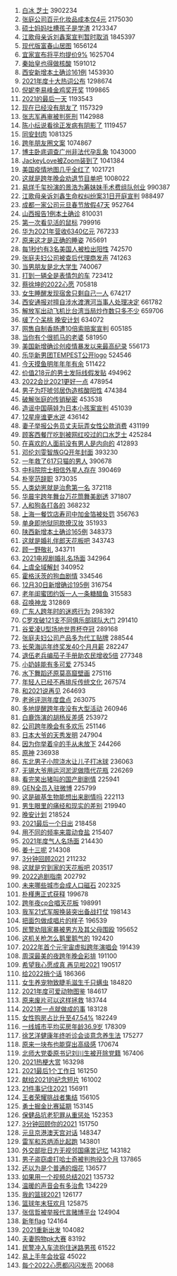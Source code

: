 1. [白冰 芝士](https://s.weibo.com//weibo?q=%E7%99%BD%E5%86%B0%20%E8%8A%9D%E5%A3%AB&Refer=top) 3902234
2. [张庭公司百元化妆品成本仅4元](https://s.weibo.com//weibo?q=%23%E5%BC%A0%E5%BA%AD%E5%85%AC%E5%8F%B8%E7%99%BE%E5%85%83%E5%8C%96%E5%A6%86%E5%93%81%E6%88%90%E6%9C%AC%E4%BB%854%E5%85%83%23&Refer=top) 2175030
3. [硕士妈妈吐槽孩子是学渣](https://s.weibo.com//weibo?q=%23%E7%A1%95%E5%A3%AB%E5%A6%88%E5%A6%88%E5%90%90%E6%A7%BD%E5%AD%A9%E5%AD%90%E6%98%AF%E5%AD%A6%E6%B8%A3%23&Refer=top) 2123347
4. [江歌母亲诉刘鑫案宣判暂时取消](https://s.weibo.com//weibo?q=%23%E6%B1%9F%E6%AD%8C%E6%AF%8D%E4%BA%B2%E8%AF%89%E5%88%98%E9%91%AB%E6%A1%88%E5%AE%A3%E5%88%A4%E6%9A%82%E6%97%B6%E5%8F%96%E6%B6%88%23&Refer=top) 1845397
5. [现代版富春山居图](https://s.weibo.com//weibo?q=%23%E7%8E%B0%E4%BB%A3%E7%89%88%E5%AF%8C%E6%98%A5%E5%B1%B1%E5%B1%85%E5%9B%BE%23&Refer=top) 1656124
6. [宜家宣布将平均提价9%](https://s.weibo.com//weibo?q=%23%E5%AE%9C%E5%AE%B6%E5%AE%A3%E5%B8%83%E5%B0%86%E5%B9%B3%E5%9D%87%E6%8F%90%E4%BB%B79%25%23&Refer=top) 1625704
7. [秦始皇也得做核酸](https://s.weibo.com//weibo?q=%23%E7%A7%A6%E5%A7%8B%E7%9A%87%E4%B9%9F%E5%BE%97%E5%81%9A%E6%A0%B8%E9%85%B8%23&Refer=top) 1591012
8. [西安新增本土确诊161例](https://s.weibo.com//weibo?q=%23%E8%A5%BF%E5%AE%89%E6%96%B0%E5%A2%9E%E6%9C%AC%E5%9C%9F%E7%A1%AE%E8%AF%8A161%E4%BE%8B%23&Refer=top) 1453930
9. [2021年度十大热词公布](https://s.weibo.com//weibo?q=%232021%E5%B9%B4%E5%BA%A6%E5%8D%81%E5%A4%A7%E7%83%AD%E8%AF%8D%E5%85%AC%E5%B8%83%23&Refer=top) 1298674
10. [倪妮李易峰金鸡奖开奖](https://s.weibo.com//weibo?q=%23%E5%80%AA%E5%A6%AE%E6%9D%8E%E6%98%93%E5%B3%B0%E9%87%91%E9%B8%A1%E5%A5%96%E5%BC%80%E5%A5%96%23&Refer=top) 1199865
11. [2021的最后一天](https://s.weibo.com//weibo?q=%232021%E7%9A%84%E6%9C%80%E5%90%8E%E4%B8%80%E5%A4%A9%23&Refer=top) 1193543
12. [现在已经没有朋友了](https://s.weibo.com//weibo?q=%23%E7%8E%B0%E5%9C%A8%E5%B7%B2%E7%BB%8F%E6%B2%A1%E6%9C%89%E6%9C%8B%E5%8F%8B%E4%BA%86%23&Refer=top) 1157329
13. [张志军再审被判死刑](https://s.weibo.com//weibo?q=%23%E5%BC%A0%E5%BF%97%E5%86%9B%E5%86%8D%E5%AE%A1%E8%A2%AB%E5%88%A4%E6%AD%BB%E5%88%91%23&Refer=top) 1142988
14. [陈小纭说看徐正发病有阴影了](https://s.weibo.com//weibo?q=%23%E9%99%88%E5%B0%8F%E7%BA%AD%E8%AF%B4%E7%9C%8B%E5%BE%90%E6%AD%A3%E5%8F%91%E7%97%85%E6%9C%89%E9%98%B4%E5%BD%B1%E4%BA%86%23&Refer=top) 1119457
15. [同安封肉](https://s.weibo.com//weibo?q=%E5%90%8C%E5%AE%89%E5%B0%81%E8%82%89&Refer=top) 1081325
16. [跨年朋友圈文案](https://s.weibo.com//weibo?q=%23%E8%B7%A8%E5%B9%B4%E6%9C%8B%E5%8F%8B%E5%9C%88%E6%96%87%E6%A1%88%23&Refer=top) 1074867
17. [博主卧底调查广州非法代孕乱象](https://s.weibo.com//weibo?q=%23%E5%8D%9A%E4%B8%BB%E5%8D%A7%E5%BA%95%E8%B0%83%E6%9F%A5%E5%B9%BF%E5%B7%9E%E9%9D%9E%E6%B3%95%E4%BB%A3%E5%AD%95%E4%B9%B1%E8%B1%A1%23&Refer=top) 1043000
18. [JackeyLove被Zoom装到了](https://s.weibo.com//weibo?q=%23JackeyLove%E8%A2%ABZoom%E8%A3%85%E5%88%B0%E4%BA%86%23&Refer=top) 1041384
19. [美国疫情地图几乎全红了](https://s.weibo.com//weibo?q=%E7%BE%8E%E5%9B%BD%E7%96%AB%E6%83%85%E5%9C%B0%E5%9B%BE%E5%87%A0%E4%B9%8E%E5%85%A8%E7%BA%A2%E4%BA%86&Refer=top) 1021721
20. [这就是跨年晚会劝退节目单吧](https://s.weibo.com//weibo?q=%23%E8%BF%99%E5%B0%B1%E6%98%AF%E8%B7%A8%E5%B9%B4%E6%99%9A%E4%BC%9A%E5%8A%9D%E9%80%80%E8%8A%82%E7%9B%AE%E5%8D%95%E5%90%A7%23&Refer=top) 1008022
21. [易烊千玺扮演的景浩为筹妹妹手术费组队创业](https://s.weibo.com//weibo?q=%E6%98%93%E7%83%8A%E5%8D%83%E7%8E%BA%E6%89%AE%E6%BC%94%E7%9A%84%E6%99%AF%E6%B5%A9%E4%B8%BA%E7%AD%B9%E5%A6%B9%E5%A6%B9%E6%89%8B%E6%9C%AF%E8%B4%B9%E7%BB%84%E9%98%9F%E5%88%9B%E4%B8%9A&Refer=top) 990387
22. [江歌母亲诉刘鑫生命权纠纷案31日开庭宣判](https://s.weibo.com//weibo?q=%23%E6%B1%9F%E6%AD%8C%E6%AF%8D%E4%BA%B2%E8%AF%89%E5%88%98%E9%91%AB%E7%94%9F%E5%91%BD%E6%9D%83%E7%BA%A0%E7%BA%B7%E6%A1%8831%E6%97%A5%E5%BC%80%E5%BA%AD%E5%AE%A3%E5%88%A4%23&Refer=top) 988497
23. [成都一家公司元旦春节放假47天](https://s.weibo.com//weibo?q=%23%E6%88%90%E9%83%BD%E4%B8%80%E5%AE%B6%E5%85%AC%E5%8F%B8%E5%85%83%E6%97%A6%E6%98%A5%E8%8A%82%E6%94%BE%E5%81%8747%E5%A4%A9%23&Refer=top) 952764
24. [山西报告1例本土确诊](https://s.weibo.com//weibo?q=%23%E5%B1%B1%E8%A5%BF%E6%8A%A5%E5%91%8A1%E4%BE%8B%E6%9C%AC%E5%9C%9F%E7%A1%AE%E8%AF%8A%23&Refer=top) 810031
25. [第一次看见活的鼠标](https://s.weibo.com//weibo?q=%23%E7%AC%AC%E4%B8%80%E6%AC%A1%E7%9C%8B%E8%A7%81%E6%B4%BB%E7%9A%84%E9%BC%A0%E6%A0%87%23&Refer=top) 799916
26. [华为2021年营收6340亿元](https://s.weibo.com//weibo?q=%23%E5%8D%8E%E4%B8%BA2021%E5%B9%B4%E8%90%A5%E6%94%B66340%E4%BA%BF%E5%85%83%23&Refer=top) 767233
27. [原来这才是正确的睡姿](https://s.weibo.com//weibo?q=%23%E5%8E%9F%E6%9D%A5%E8%BF%99%E6%89%8D%E6%98%AF%E6%AD%A3%E7%A1%AE%E7%9A%84%E7%9D%A1%E5%A7%BF%23&Refer=top) 765691
28. [每1秒约有3名美国人被检出阳性](https://s.weibo.com//weibo?q=%23%E6%AF%8F1%E7%A7%92%E7%BA%A6%E6%9C%893%E5%90%8D%E7%BE%8E%E5%9B%BD%E4%BA%BA%E8%A2%AB%E6%A3%80%E5%87%BA%E9%98%B3%E6%80%A7%23&Refer=top) 742570
29. [张庭夫妇公司被查后代理商发声](https://s.weibo.com//weibo?q=%23%E5%BC%A0%E5%BA%AD%E5%A4%AB%E5%A6%87%E5%85%AC%E5%8F%B8%E8%A2%AB%E6%9F%A5%E5%90%8E%E4%BB%A3%E7%90%86%E5%95%86%E5%8F%91%E5%A3%B0%23&Refer=top) 741263
30. [当男朋友是北大学生](https://s.weibo.com//weibo?q=%23%E5%BD%93%E7%94%B7%E6%9C%8B%E5%8F%8B%E6%98%AF%E5%8C%97%E5%A4%A7%E5%AD%A6%E7%94%9F%23&Refer=top) 740067
31. [打到一辆全是表情包的车](https://s.weibo.com//weibo?q=%23%E6%89%93%E5%88%B0%E4%B8%80%E8%BE%86%E5%85%A8%E6%98%AF%E8%A1%A8%E6%83%85%E5%8C%85%E7%9A%84%E8%BD%A6%23&Refer=top) 723412
32. [蔡徐坤的2022心愿](https://s.weibo.com//weibo?q=%23%E8%94%A1%E5%BE%90%E5%9D%A4%E7%9A%842022%E5%BF%83%E6%84%BF%23&Refer=top) 705818
33. [女生睡醒发现宿舍只剩自己一人](https://s.weibo.com//weibo?q=%23%E5%A5%B3%E7%94%9F%E7%9D%A1%E9%86%92%E5%8F%91%E7%8E%B0%E5%AE%BF%E8%88%8D%E5%8F%AA%E5%89%A9%E8%87%AA%E5%B7%B1%E4%B8%80%E4%BA%BA%23&Refer=top) 674217
34. [西安通报对擅自涉水渡渭河当事人处理决定](https://s.weibo.com//weibo?q=%23%E8%A5%BF%E5%AE%89%E9%80%9A%E6%8A%A5%E5%AF%B9%E6%93%85%E8%87%AA%E6%B6%89%E6%B0%B4%E6%B8%A1%E6%B8%AD%E6%B2%B3%E5%BD%93%E4%BA%8B%E4%BA%BA%E5%A4%84%E7%90%86%E5%86%B3%E5%AE%9A%23&Refer=top) 661782
35. [解放军出动飞机比台湾当局炒作数只多不少](https://s.weibo.com//weibo?q=%23%E8%A7%A3%E6%94%BE%E5%86%9B%E5%87%BA%E5%8A%A8%E9%A3%9E%E6%9C%BA%E6%AF%94%E5%8F%B0%E6%B9%BE%E5%BD%93%E5%B1%80%E7%82%92%E4%BD%9C%E6%95%B0%E5%8F%AA%E5%A4%9A%E4%B8%8D%E5%B0%91%23&Refer=top) 659706
36. [啵了个呆桃 晚安计划](https://s.weibo.com//weibo?q=%E5%95%B5%E4%BA%86%E4%B8%AA%E5%91%86%E6%A1%83%20%E6%99%9A%E5%AE%89%E8%AE%A1%E5%88%92&Refer=top) 634072
37. [网售自制香肠遭10倍索赔案宣判](https://s.weibo.com//weibo?q=%23%E7%BD%91%E5%94%AE%E8%87%AA%E5%88%B6%E9%A6%99%E8%82%A0%E9%81%AD10%E5%80%8D%E7%B4%A2%E8%B5%94%E6%A1%88%E5%AE%A3%E5%88%A4%23&Refer=top) 605185
38. [当你有个很抓马的老婆](https://s.weibo.com//weibo?q=%E5%BD%93%E4%BD%A0%E6%9C%89%E4%B8%AA%E5%BE%88%E6%8A%93%E9%A9%AC%E7%9A%84%E8%80%81%E5%A9%86&Refer=top) 581950
39. [美国新增确诊创疫情暴发以来最高纪录](https://s.weibo.com//weibo?q=%23%E7%BE%8E%E5%9B%BD%E6%96%B0%E5%A2%9E%E7%A1%AE%E8%AF%8A%E5%88%9B%E7%96%AB%E6%83%85%E6%9A%B4%E5%8F%91%E4%BB%A5%E6%9D%A5%E6%9C%80%E9%AB%98%E7%BA%AA%E5%BD%95%23&Refer=top) 556173
40. [乐华新男团TEMPEST公开logo](https://s.weibo.com//weibo?q=%23%E4%B9%90%E5%8D%8E%E6%96%B0%E7%94%B7%E5%9B%A2TEMPEST%E5%85%AC%E5%BC%80logo%23&Refer=top) 524546
41. [今天摸鱼明年年年有余](https://s.weibo.com//weibo?q=%E4%BB%8A%E5%A4%A9%E6%91%B8%E9%B1%BC%E6%98%8E%E5%B9%B4%E5%B9%B4%E5%B9%B4%E6%9C%89%E4%BD%99&Refer=top) 511422
42. [价值218元的男士发际线假发贴](https://s.weibo.com//weibo?q=%E4%BB%B7%E5%80%BC218%E5%85%83%E7%9A%84%E7%94%B7%E5%A3%AB%E5%8F%91%E9%99%85%E7%BA%BF%E5%81%87%E5%8F%91%E8%B4%B4&Refer=top) 494962
43. [2022会比2021更好一点](https://s.weibo.com//weibo?q=%232022%E4%BC%9A%E6%AF%942021%E6%9B%B4%E5%A5%BD%E4%B8%80%E7%82%B9%23&Refer=top) 478954
44. [男子为吓唬邻居伪造核酸阳性](https://s.weibo.com//weibo?q=%23%E7%94%B7%E5%AD%90%E4%B8%BA%E5%90%93%E5%94%AC%E9%82%BB%E5%B1%85%E4%BC%AA%E9%80%A0%E6%A0%B8%E9%85%B8%E9%98%B3%E6%80%A7%23&Refer=top) 474384
45. [破解张庭的传销秘密](https://s.weibo.com//weibo?q=%23%E7%A0%B4%E8%A7%A3%E5%BC%A0%E5%BA%AD%E7%9A%84%E4%BC%A0%E9%94%80%E7%A7%98%E5%AF%86%23&Refer=top) 453538
46. [造谣中国萌娃为日本小孩案宣判](https://s.weibo.com//weibo?q=%23%E9%80%A0%E8%B0%A3%E4%B8%AD%E5%9B%BD%E8%90%8C%E5%A8%83%E4%B8%BA%E6%97%A5%E6%9C%AC%E5%B0%8F%E5%AD%A9%E6%A1%88%E5%AE%A3%E5%88%A4%23&Refer=top) 451039
47. [12星座谁更水逆](https://s.weibo.com//weibo?q=12%E6%98%9F%E5%BA%A7%E8%B0%81%E6%9B%B4%E6%B0%B4%E9%80%86&Refer=top) 436142
48. [妻子举报公务员丈夫玩弄女性公款消费](https://s.weibo.com//weibo?q=%23%E5%A6%BB%E5%AD%90%E4%B8%BE%E6%8A%A5%E5%85%AC%E5%8A%A1%E5%91%98%E4%B8%88%E5%A4%AB%E7%8E%A9%E5%BC%84%E5%A5%B3%E6%80%A7%E5%85%AC%E6%AC%BE%E6%B6%88%E8%B4%B9%23&Refer=top) 431199
49. [顾客西餐厅吃到被网红咬过的口水芝士](https://s.weibo.com//weibo?q=%23%E9%A1%BE%E5%AE%A2%E8%A5%BF%E9%A4%90%E5%8E%85%E5%90%83%E5%88%B0%E8%A2%AB%E7%BD%91%E7%BA%A2%E5%92%AC%E8%BF%87%E7%9A%84%E5%8F%A3%E6%B0%B4%E8%8A%9D%E5%A3%AB%23&Refer=top) 425284
50. [在喜欢的人面前没有男人是内向的](https://s.weibo.com//weibo?q=%23%E5%9C%A8%E5%96%9C%E6%AC%A2%E7%9A%84%E4%BA%BA%E9%9D%A2%E5%89%8D%E6%B2%A1%E6%9C%89%E7%94%B7%E4%BA%BA%E6%98%AF%E5%86%85%E5%90%91%E7%9A%84%23&Refer=top) 412893
51. [邓伦刘雯智族GQ开年封面](https://s.weibo.com//weibo?q=%23%E9%82%93%E4%BC%A6%E5%88%98%E9%9B%AF%E6%99%BA%E6%97%8FGQ%E5%BC%80%E5%B9%B4%E5%B0%81%E9%9D%A2%23&Refer=top) 393230
52. [一年救了617只猫的男人](https://s.weibo.com//weibo?q=%E4%B8%80%E5%B9%B4%E6%95%91%E4%BA%86617%E5%8F%AA%E7%8C%AB%E7%9A%84%E7%94%B7%E4%BA%BA&Refer=top) 390678
53. [中科院院士相信外星人存在](https://s.weibo.com//weibo?q=%23%E4%B8%AD%E7%A7%91%E9%99%A2%E9%99%A2%E5%A3%AB%E7%9B%B8%E4%BF%A1%E5%A4%96%E6%98%9F%E4%BA%BA%E5%AD%98%E5%9C%A8%23&Refer=top) 390469
54. [朴宰范辞职](https://s.weibo.com//weibo?q=%23%E6%9C%B4%E5%AE%B0%E8%8C%83%E8%BE%9E%E8%81%8C%23&Refer=top) 373035
55. [人类幼崽就是治愈第一名](https://s.weibo.com//weibo?q=%23%E4%BA%BA%E7%B1%BB%E5%B9%BC%E5%B4%BD%E5%B0%B1%E6%98%AF%E6%B2%BB%E6%84%88%E7%AC%AC%E4%B8%80%E5%90%8D%23&Refer=top) 372118
56. [华晨宇跨年舞台万花筒舞美剧透](https://s.weibo.com//weibo?q=%23%E5%8D%8E%E6%99%A8%E5%AE%87%E8%B7%A8%E5%B9%B4%E8%88%9E%E5%8F%B0%E4%B8%87%E8%8A%B1%E7%AD%92%E8%88%9E%E7%BE%8E%E5%89%A7%E9%80%8F%23&Refer=top) 371807
57. [人和狗各打各的](https://s.weibo.com//weibo?q=%23%E4%BA%BA%E5%92%8C%E7%8B%97%E5%90%84%E6%89%93%E5%90%84%E7%9A%84%23&Refer=top) 368232
58. [上海一餐饮店寿司中加金箔被处罚](https://s.weibo.com//weibo?q=%23%E4%B8%8A%E6%B5%B7%E4%B8%80%E9%A4%90%E9%A5%AE%E5%BA%97%E5%AF%BF%E5%8F%B8%E4%B8%AD%E5%8A%A0%E9%87%91%E7%AE%94%E8%A2%AB%E5%A4%84%E7%BD%9A%23&Refer=top) 356763
59. [单身即地狱同款撩汉妆](https://s.weibo.com//weibo?q=%23%E5%8D%95%E8%BA%AB%E5%8D%B3%E5%9C%B0%E7%8B%B1%E5%90%8C%E6%AC%BE%E6%92%A9%E6%B1%89%E5%A6%86%23&Refer=top) 351933
60. [陕西新增本土确诊165例](https://s.weibo.com//weibo?q=%23%E9%99%95%E8%A5%BF%E6%96%B0%E5%A2%9E%E6%9C%AC%E5%9C%9F%E7%A1%AE%E8%AF%8A165%E4%BE%8B%23&Refer=top) 348373
61. [这就是婚礼伴郎天花板吧](https://s.weibo.com//weibo?q=%23%E8%BF%99%E5%B0%B1%E6%98%AF%E5%A9%9A%E7%A4%BC%E4%BC%B4%E9%83%8E%E5%A4%A9%E8%8A%B1%E6%9D%BF%E5%90%A7%23&Refer=top) 343743
62. [顾一野敬礼](https://s.weibo.com//weibo?q=%23%E9%A1%BE%E4%B8%80%E9%87%8E%E6%95%AC%E7%A4%BC%23&Refer=top) 343711
63. [2021电视剧婚礼名场面](https://s.weibo.com//weibo?q=%232021%E7%94%B5%E8%A7%86%E5%89%A7%E5%A9%9A%E7%A4%BC%E5%90%8D%E5%9C%BA%E9%9D%A2%23&Refer=top) 342964
64. [上虞全域解封](https://s.weibo.com//weibo?q=%23%E4%B8%8A%E8%99%9E%E5%85%A8%E5%9F%9F%E8%A7%A3%E5%B0%81%23&Refer=top) 340952
65. [霍格沃茨的狗血剧情](https://s.weibo.com//weibo?q=%23%E9%9C%8D%E6%A0%BC%E6%B2%83%E8%8C%A8%E7%9A%84%E7%8B%97%E8%A1%80%E5%89%A7%E6%83%85%23&Refer=top) 334546
66. [12月30日新增确诊195例](https://s.weibo.com//weibo?q=%2312%E6%9C%8830%E6%97%A5%E6%96%B0%E5%A2%9E%E7%A1%AE%E8%AF%8A195%E4%BE%8B%23&Refer=top) 316754
67. [老年闺蜜团约饭一人一条糖醋鱼](https://s.weibo.com//weibo?q=%23%E8%80%81%E5%B9%B4%E9%97%BA%E8%9C%9C%E5%9B%A2%E7%BA%A6%E9%A5%AD%E4%B8%80%E4%BA%BA%E4%B8%80%E6%9D%A1%E7%B3%96%E9%86%8B%E9%B1%BC%23&Refer=top) 315583
68. [召唤神龙](https://s.weibo.com//weibo?q=%E5%8F%AC%E5%94%A4%E7%A5%9E%E9%BE%99&Refer=top) 312869
69. [广东人跨年时的迷惑行为](https://s.weibo.com//weibo?q=%E5%B9%BF%E4%B8%9C%E4%BA%BA%E8%B7%A8%E5%B9%B4%E6%97%B6%E7%9A%84%E8%BF%B7%E6%83%91%E8%A1%8C%E4%B8%BA&Refer=top) 298392
70. [C罗攻破121支不同俱乐部球队大门](https://s.weibo.com//weibo?q=%23C%E7%BD%97%E6%94%BB%E7%A0%B4121%E6%94%AF%E4%B8%8D%E5%90%8C%E4%BF%B1%E4%B9%90%E9%83%A8%E7%90%83%E9%98%9F%E5%A4%A7%E9%97%A8%23&Refer=top) 291410
71. [谷爱凌U型场地世界杯夺冠](https://s.weibo.com//weibo?q=%23%E8%B0%B7%E7%88%B1%E5%87%8CU%E5%9E%8B%E5%9C%BA%E5%9C%B0%E4%B8%96%E7%95%8C%E6%9D%AF%E5%A4%BA%E5%86%A0%23&Refer=top) 289168
72. [张庭夫妇公司产品多为代工贴牌](https://s.weibo.com//weibo?q=%23%E5%BC%A0%E5%BA%AD%E5%A4%AB%E5%A6%87%E5%85%AC%E5%8F%B8%E4%BA%A7%E5%93%81%E5%A4%9A%E4%B8%BA%E4%BB%A3%E5%B7%A5%E8%B4%B4%E7%89%8C%23&Refer=top) 288544
73. [长荣海运年终奖发40个月月薪](https://s.weibo.com//weibo?q=%23%E9%95%BF%E8%8D%A3%E6%B5%B7%E8%BF%90%E5%B9%B4%E7%BB%88%E5%A5%96%E5%8F%9140%E4%B8%AA%E6%9C%88%E6%9C%88%E8%96%AA%23&Refer=top) 282247
74. [退伍老兵编茄子手册助农民增收5倍](https://s.weibo.com//weibo?q=%23%E9%80%80%E4%BC%8D%E8%80%81%E5%85%B5%E7%BC%96%E8%8C%84%E5%AD%90%E6%89%8B%E5%86%8C%E5%8A%A9%E5%86%9C%E6%B0%91%E5%A2%9E%E6%94%B65%E5%80%8D%23&Refer=top) 277348
75. [小奶娃能有多可爱](https://s.weibo.com//weibo?q=%23%E5%B0%8F%E5%A5%B6%E5%A8%83%E8%83%BD%E6%9C%89%E5%A4%9A%E5%8F%AF%E7%88%B1%23&Refer=top) 275345
76. [水下舞蹈还原莫高窟壁画](https://s.weibo.com//weibo?q=%E6%B0%B4%E4%B8%8B%E8%88%9E%E8%B9%88%E8%BF%98%E5%8E%9F%E8%8E%AB%E9%AB%98%E7%AA%9F%E5%A3%81%E7%94%BB&Refer=top) 275116
77. [年轻人已经不再排斥传统文化](https://s.weibo.com//weibo?q=%23%E5%B9%B4%E8%BD%BB%E4%BA%BA%E5%B7%B2%E7%BB%8F%E4%B8%8D%E5%86%8D%E6%8E%92%E6%96%A5%E4%BC%A0%E7%BB%9F%E6%96%87%E5%8C%96%23&Refer=top) 267574
78. [和2021说再见](https://s.weibo.com//weibo?q=%23%E5%92%8C2021%E8%AF%B4%E5%86%8D%E8%A7%81%23&Refer=top) 264693
79. [老爸评测年度盘点](https://s.weibo.com//weibo?q=%23%E8%80%81%E7%88%B8%E8%AF%84%E6%B5%8B%E5%B9%B4%E5%BA%A6%E7%9B%98%E7%82%B9%23&Refer=top) 263075
80. [多地提醒跨年夜没有大型活动](https://s.weibo.com//weibo?q=%23%E5%A4%9A%E5%9C%B0%E6%8F%90%E9%86%92%E8%B7%A8%E5%B9%B4%E5%A4%9C%E6%B2%A1%E6%9C%89%E5%A4%A7%E5%9E%8B%E6%B4%BB%E5%8A%A8%23&Refer=top) 260946
81. [白鹿饰演的胡杨反差感](https://s.weibo.com//weibo?q=%23%E7%99%BD%E9%B9%BF%E9%A5%B0%E6%BC%94%E7%9A%84%E8%83%A1%E6%9D%A8%E5%8F%8D%E5%B7%AE%E6%84%9F%23&Refer=top) 253972
82. [公司跨年晚会有多欢乐](https://s.weibo.com//weibo?q=%23%E5%85%AC%E5%8F%B8%E8%B7%A8%E5%B9%B4%E6%99%9A%E4%BC%9A%E6%9C%89%E5%A4%9A%E6%AC%A2%E4%B9%90%23&Refer=top) 251146
83. [日本大爷的天秀发明](https://s.weibo.com//weibo?q=%E6%97%A5%E6%9C%AC%E5%A4%A7%E7%88%B7%E7%9A%84%E5%A4%A9%E7%A7%80%E5%8F%91%E6%98%8E&Refer=top) 247904
84. [因为你举着伞的手从未放下](https://s.weibo.com//weibo?q=%23%E5%9B%A0%E4%B8%BA%E4%BD%A0%E4%B8%BE%E7%9D%80%E4%BC%9E%E7%9A%84%E6%89%8B%E4%BB%8E%E6%9C%AA%E6%94%BE%E4%B8%8B%23&Refer=top) 244266
85. [原神](https://s.weibo.com//weibo?q=%E5%8E%9F%E7%A5%9E&Refer=top) 236938
86. [东北男子小院浇水让儿子打冰球](https://s.weibo.com//weibo?q=%23%E4%B8%9C%E5%8C%97%E7%94%B7%E5%AD%90%E5%B0%8F%E9%99%A2%E6%B5%87%E6%B0%B4%E8%AE%A9%E5%84%BF%E5%AD%90%E6%89%93%E5%86%B0%E7%90%83%23&Refer=top) 236063
87. [无锡大爷用运河淤泥做隋代花瓶](https://s.weibo.com//weibo?q=%23%E6%97%A0%E9%94%A1%E5%A4%A7%E7%88%B7%E7%94%A8%E8%BF%90%E6%B2%B3%E6%B7%A4%E6%B3%A5%E5%81%9A%E9%9A%8B%E4%BB%A3%E8%8A%B1%E7%93%B6%23&Refer=top) 226269
88. [看完笑出猪叫的国产剧剧情](https://s.weibo.com//weibo?q=%23%E7%9C%8B%E5%AE%8C%E7%AC%91%E5%87%BA%E7%8C%AA%E5%8F%AB%E7%9A%84%E5%9B%BD%E4%BA%A7%E5%89%A7%E5%89%A7%E6%83%85%23&Refer=top) 225941
89. [GEN全员入驻微博](https://s.weibo.com//weibo?q=GEN%E5%85%A8%E5%91%98%E5%85%A5%E9%A9%BB%E5%BE%AE%E5%8D%9A&Refer=top) 225799
90. [这是碳基生物能想出来剧情吗](https://s.weibo.com//weibo?q=%23%E8%BF%99%E6%98%AF%E7%A2%B3%E5%9F%BA%E7%94%9F%E7%89%A9%E8%83%BD%E6%83%B3%E5%87%BA%E6%9D%A5%E5%89%A7%E6%83%85%E5%90%97%23&Refer=top) 222113
91. [男生眼里的痛经和现实的差别](https://s.weibo.com//weibo?q=%23%E7%94%B7%E7%94%9F%E7%9C%BC%E9%87%8C%E7%9A%84%E7%97%9B%E7%BB%8F%E5%92%8C%E7%8E%B0%E5%AE%9E%E7%9A%84%E5%B7%AE%E5%88%AB%23&Refer=top) 219940
92. [晚安计划](https://s.weibo.com//weibo?q=%23%E6%99%9A%E5%AE%89%E8%AE%A1%E5%88%92%23&Refer=top) 218524
93. [2021最后一个日出](https://s.weibo.com//weibo?q=%232021%E6%9C%80%E5%90%8E%E4%B8%80%E4%B8%AA%E6%97%A5%E5%87%BA%23&Refer=top) 218458
94. [用不同的频率来震动食盐](https://s.weibo.com//weibo?q=%E7%94%A8%E4%B8%8D%E5%90%8C%E7%9A%84%E9%A2%91%E7%8E%87%E6%9D%A5%E9%9C%87%E5%8A%A8%E9%A3%9F%E7%9B%90&Refer=top) 215407
95. [2021年度气人名场面](https://s.weibo.com//weibo?q=%232021%E5%B9%B4%E5%BA%A6%E6%B0%94%E4%BA%BA%E5%90%8D%E5%9C%BA%E9%9D%A2%23&Refer=top) 214430
96. [姜十三呢](https://s.weibo.com//weibo?q=%E5%A7%9C%E5%8D%81%E4%B8%89%E5%91%A2&Refer=top) 214308
97. [3分钟回顾2021](https://s.weibo.com//weibo?q=%233%E5%88%86%E9%92%9F%E5%9B%9E%E9%A1%BE2021%23&Refer=top) 211232
98. [这就是穷到家的天花板吧](https://s.weibo.com//weibo?q=%23%E8%BF%99%E5%B0%B1%E6%98%AF%E7%A9%B7%E5%88%B0%E5%AE%B6%E7%9A%84%E5%A4%A9%E8%8A%B1%E6%9D%BF%E5%90%A7%23&Refer=top) 203517
99. [2022追剧指南](https://s.weibo.com//weibo?q=2022%E8%BF%BD%E5%89%A7%E6%8C%87%E5%8D%97&Refer=top) 202792
100. [未来哪些城市会成人口磁石](https://s.weibo.com//weibo?q=%23%E6%9C%AA%E6%9D%A5%E5%93%AA%E4%BA%9B%E5%9F%8E%E5%B8%82%E4%BC%9A%E6%88%90%E4%BA%BA%E5%8F%A3%E7%A3%81%E7%9F%B3%23&Refer=top) 202325
101. [朴槿惠正式获释](https://s.weibo.com//weibo?q=%23%E6%9C%B4%E6%A7%BF%E6%83%A0%E6%AD%A3%E5%BC%8F%E8%8E%B7%E9%87%8A%23&Refer=top) 199678
102. [跨年夜cp合唱天花板](https://s.weibo.com//weibo?q=%23%E8%B7%A8%E5%B9%B4%E5%A4%9Ccp%E5%90%88%E5%94%B1%E5%A4%A9%E8%8A%B1%E6%9D%BF%23&Refer=top) 198991
103. [我军21式军服换装突出备战打仗](https://s.weibo.com//weibo?q=%23%E6%88%91%E5%86%9B21%E5%BC%8F%E5%86%9B%E6%9C%8D%E6%8D%A2%E8%A3%85%E7%AA%81%E5%87%BA%E5%A4%87%E6%88%98%E6%89%93%E4%BB%97%23&Refer=top) 198143
104. [把面包做成唱片的样子](https://s.weibo.com//weibo?q=%E6%8A%8A%E9%9D%A2%E5%8C%85%E5%81%9A%E6%88%90%E5%94%B1%E7%89%87%E7%9A%84%E6%A0%B7%E5%AD%90&Refer=top) 196539
105. [民警劝阻家暴被男方及其父母围殴](https://s.weibo.com//weibo?q=%23%E6%B0%91%E8%AD%A6%E5%8A%9D%E9%98%BB%E5%AE%B6%E6%9A%B4%E8%A2%AB%E7%94%B7%E6%96%B9%E5%8F%8A%E5%85%B6%E7%88%B6%E6%AF%8D%E5%9B%B4%E6%AE%B4%23&Refer=top) 195652
106. [这机关枪怎么鹅里鹅气的](https://s.weibo.com//weibo?q=%23%E8%BF%99%E6%9C%BA%E5%85%B3%E6%9E%AA%E6%80%8E%E4%B9%88%E9%B9%85%E9%87%8C%E9%B9%85%E6%B0%94%E7%9A%84%23&Refer=top) 192420
107. [2022年首个元宇宙虚拟跨年演唱会](https://s.weibo.com//weibo?q=%232022%E5%B9%B4%E9%A6%96%E4%B8%AA%E5%85%83%E5%AE%87%E5%AE%99%E8%99%9A%E6%8B%9F%E8%B7%A8%E5%B9%B4%E6%BC%94%E5%94%B1%E4%BC%9A%23&Refer=top) 191439
108. [周深最美的夜跨年晚会彩排](https://s.weibo.com//weibo?q=%23%E5%91%A8%E6%B7%B1%E6%9C%80%E7%BE%8E%E7%9A%84%E5%A4%9C%E8%B7%A8%E5%B9%B4%E6%99%9A%E4%BC%9A%E5%BD%A9%E6%8E%92%23&Refer=top) 191100
109. [希望我心愿成真 再见啦2021](https://s.weibo.com//weibo?q=%E5%B8%8C%E6%9C%9B%E6%88%91%E5%BF%83%E6%84%BF%E6%88%90%E7%9C%9F%20%E5%86%8D%E8%A7%81%E5%95%A62021&Refer=top) 190517
110. [给2022捎个话](https://s.weibo.com//weibo?q=%E7%BB%992022%E6%8D%8E%E4%B8%AA%E8%AF%9D&Refer=top) 186366
111. [女生养宠物致睫毛滋生千只螨虫](https://s.weibo.com//weibo?q=%23%E5%A5%B3%E7%94%9F%E5%85%BB%E5%AE%A0%E7%89%A9%E8%87%B4%E7%9D%AB%E6%AF%9B%E6%BB%8B%E7%94%9F%E5%8D%83%E5%8F%AA%E8%9E%A8%E8%99%AB%23&Refer=top) 184820
112. [2021年度可爱动物图鉴](https://s.weibo.com//weibo?q=%232021%E5%B9%B4%E5%BA%A6%E5%8F%AF%E7%88%B1%E5%8A%A8%E7%89%A9%E5%9B%BE%E9%89%B4%23&Refer=top) 184617
113. [原来废片可以这样拯救](https://s.weibo.com//weibo?q=%23%E5%8E%9F%E6%9D%A5%E5%BA%9F%E7%89%87%E5%8F%AF%E4%BB%A5%E8%BF%99%E6%A0%B7%E6%8B%AF%E6%95%91%23&Refer=top) 183744
114. [2021差一点就做成的事](https://s.weibo.com//weibo?q=%232021%E5%B7%AE%E4%B8%80%E7%82%B9%E5%B0%B1%E5%81%9A%E6%88%90%E7%9A%84%E4%BA%8B%23&Refer=top) 183128
115. [女性购房占比升至47.54%](https://s.weibo.com//weibo?q=%23%E5%A5%B3%E6%80%A7%E8%B4%AD%E6%88%BF%E5%8D%A0%E6%AF%94%E5%8D%87%E8%87%B347.54%25%23&Refer=top) 182249
116. [一线城市平均买房年龄36.9岁](https://s.weibo.com//weibo?q=%23%E4%B8%80%E7%BA%BF%E5%9F%8E%E5%B8%82%E5%B9%B3%E5%9D%87%E4%B9%B0%E6%88%BF%E5%B9%B4%E9%BE%8436.9%E5%B2%81%23&Refer=top) 178309
117. [徐艺洋健康年终听诊会谈意念养生法](https://s.weibo.com//weibo?q=%23%E5%BE%90%E8%89%BA%E6%B4%8B%E5%81%A5%E5%BA%B7%E5%B9%B4%E7%BB%88%E5%90%AC%E8%AF%8A%E4%BC%9A%E8%B0%88%E6%84%8F%E5%BF%B5%E5%85%BB%E7%94%9F%E6%B3%95%23&Refer=top) 175277
118. [原来一块布也能穿出高级感](https://s.weibo.com//weibo?q=%23%E5%8E%9F%E6%9D%A5%E4%B8%80%E5%9D%97%E5%B8%83%E4%B9%9F%E8%83%BD%E7%A9%BF%E5%87%BA%E9%AB%98%E7%BA%A7%E6%84%9F%23&Refer=top) 170674
119. [北师大党委原书记刘川生被开除党籍](https://s.weibo.com//weibo?q=%23%E5%8C%97%E5%B8%88%E5%A4%A7%E5%85%9A%E5%A7%94%E5%8E%9F%E4%B9%A6%E8%AE%B0%E5%88%98%E5%B7%9D%E7%94%9F%E8%A2%AB%E5%BC%80%E9%99%A4%E5%85%9A%E7%B1%8D%23&Refer=top) 167406
120. [2021热梗大赏](https://s.weibo.com//weibo?q=%232021%E7%83%AD%E6%A2%97%E5%A4%A7%E8%B5%8F%23&Refer=top) 163298
121. [2021最后1个工作日](https://s.weibo.com//weibo?q=%232021%E6%9C%80%E5%90%8E1%E4%B8%AA%E5%B7%A5%E4%BD%9C%E6%97%A5%23&Refer=top) 161250
122. [献给2021的纪念短片](https://s.weibo.com//weibo?q=%23%E7%8C%AE%E7%BB%992021%E7%9A%84%E7%BA%AA%E5%BF%B5%E7%9F%AD%E7%89%87%23&Refer=top) 161002
123. [21件事记住2021](https://s.weibo.com//weibo?q=%2321%E4%BB%B6%E4%BA%8B%E8%AE%B0%E4%BD%8F2021%23&Refer=top) 156911
124. [王者荣耀挑战者集结](https://s.weibo.com//weibo?q=%E7%8E%8B%E8%80%85%E8%8D%A3%E8%80%80%E6%8C%91%E6%88%98%E8%80%85%E9%9B%86%E7%BB%93&Refer=top) 156105
125. [勇士掘金比赛延期](https://s.weibo.com//weibo?q=%23%E5%8B%87%E5%A3%AB%E6%8E%98%E9%87%91%E6%AF%94%E8%B5%9B%E5%BB%B6%E6%9C%9F%23&Refer=top) 153145
126. [保健品坑老犯罪从重惩处](https://s.weibo.com//weibo?q=%23%E4%BF%9D%E5%81%A5%E5%93%81%E5%9D%91%E8%80%81%E7%8A%AF%E7%BD%AA%E4%BB%8E%E9%87%8D%E6%83%A9%E5%A4%84%23&Refer=top) 152353
127. [3分钟回顾你的2021](https://s.weibo.com//weibo?q=%233%E5%88%86%E9%92%9F%E5%9B%9E%E9%A1%BE%E4%BD%A0%E7%9A%842021%23&Refer=top) 151750
128. [元旦京港澳天宫对话](https://s.weibo.com//weibo?q=%23%E5%85%83%E6%97%A6%E4%BA%AC%E6%B8%AF%E6%BE%B3%E5%A4%A9%E5%AE%AB%E5%AF%B9%E8%AF%9D%23&Refer=top) 148347
129. [雷军和苏炳添比起跑](https://s.weibo.com//weibo?q=%23%E9%9B%B7%E5%86%9B%E5%92%8C%E8%8B%8F%E7%82%B3%E6%B7%BB%E6%AF%94%E8%B5%B7%E8%B7%91%23&Refer=top) 143801
130. [外交部批日方无视邻国痛苦记忆](https://s.weibo.com//weibo?q=%23%E5%A4%96%E4%BA%A4%E9%83%A8%E6%89%B9%E6%97%A5%E6%96%B9%E6%97%A0%E8%A7%86%E9%82%BB%E5%9B%BD%E7%97%9B%E8%8B%A6%E8%AE%B0%E5%BF%86%23&Refer=top) 143182
131. [男子盗窃虐打哈士奇被判拘役3个月](https://s.weibo.com//weibo?q=%23%E7%94%B7%E5%AD%90%E7%9B%97%E7%AA%83%E8%99%90%E6%89%93%E5%93%88%E5%A3%AB%E5%A5%87%E8%A2%AB%E5%88%A4%E6%8B%98%E5%BD%B93%E4%B8%AA%E6%9C%88%23&Refer=top) 137865
132. [还以为是个普通的烟花](https://s.weibo.com//weibo?q=%23%E8%BF%98%E4%BB%A5%E4%B8%BA%E6%98%AF%E4%B8%AA%E6%99%AE%E9%80%9A%E7%9A%84%E7%83%9F%E8%8A%B1%23&Refer=top) 136577
133. [如果用一个视频总结2021](https://s.weibo.com//weibo?q=%23%E5%A6%82%E6%9E%9C%E7%94%A8%E4%B8%80%E4%B8%AA%E8%A7%86%E9%A2%91%E6%80%BB%E7%BB%932021%23&Refer=top) 135732
134. [温暖的声音会有多治愈](https://s.weibo.com//weibo?q=%23%E6%B8%A9%E6%9A%96%E7%9A%84%E5%A3%B0%E9%9F%B3%E4%BC%9A%E6%9C%89%E5%A4%9A%E6%B2%BB%E6%84%88%23&Refer=top) 134229
135. [我的篮球2021](https://s.weibo.com//weibo?q=%23%E6%88%91%E7%9A%84%E7%AF%AE%E7%90%832021%23&Refer=top) 126177
136. [篮球年末狂欢月](https://s.weibo.com//weibo?q=%23%E7%AF%AE%E7%90%83%E5%B9%B4%E6%9C%AB%E7%8B%82%E6%AC%A2%E6%9C%88%23&Refer=top) 125875
137. [张信哲被举报代言赌博平台](https://s.weibo.com//weibo?q=%23%E5%BC%A0%E4%BF%A1%E5%93%B2%E8%A2%AB%E4%B8%BE%E6%8A%A5%E4%BB%A3%E8%A8%80%E8%B5%8C%E5%8D%9A%E5%B9%B3%E5%8F%B0%23&Refer=top) 124904
138. [新年flag](https://s.weibo.com//weibo?q=%23%E6%96%B0%E5%B9%B4flag%23&Refer=top) 124164
139. [2021重新出发](https://s.weibo.com//weibo?q=2021%E9%87%8D%E6%96%B0%E5%87%BA%E5%8F%91&Refer=top) 104082
140. [夫妻购物pk大赛](https://s.weibo.com//weibo?q=%E5%A4%AB%E5%A6%BB%E8%B4%AD%E7%89%A9pk%E5%A4%A7%E8%B5%9B&Refer=top) 83192
141. [民警冲入车流抱住迷路男孩](https://s.weibo.com//weibo?q=%23%E6%B0%91%E8%AD%A6%E5%86%B2%E5%85%A5%E8%BD%A6%E6%B5%81%E6%8A%B1%E4%BD%8F%E8%BF%B7%E8%B7%AF%E7%94%B7%E5%AD%A9%23&Refer=top) 61522
142. [易上手年会妆容](https://s.weibo.com//weibo?q=%23%E6%98%93%E4%B8%8A%E6%89%8B%E5%B9%B4%E4%BC%9A%E5%A6%86%E5%AE%B9%23&Refer=top) 45022
143. [每个2022心愿都闪闪发亮](https://s.weibo.com//weibo?q=%23%E6%AF%8F%E4%B8%AA2022%E5%BF%83%E6%84%BF%E9%83%BD%E9%97%AA%E9%97%AA%E5%8F%91%E4%BA%AE%23&Refer=top) 20068
